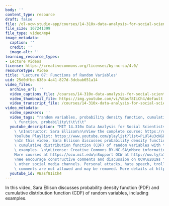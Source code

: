 ```yaml
---
body: ''
content_type: resource
draft: false
file: /ol-ocw-studio-app/courses/14-310x-data-analysis-for-social-scientists-spring-2023/14310x-lecture-7_360p_16_9.mp4
file_size: 167241399
file_type: video/mp4
image_metadata:
  caption: ''
  credit: ''
  image-alt: ''
learning_resource_types:
- Lecture Videos
license: https://creativecommons.org/licenses/by-nc-sa/4.0/
resourcetype: Video
title: 'Lecture 07: Functions of Random Variables'
uid: 25d0dfbe-638b-4a41-827d-3dcbab651a14
video_files:
  archive_url: ''
  video_captions_file: /courses/14-310x-data-analysis-for-social-scientists-spring-2023/13c3sUohnYxGim4BilCZnPIQPiN8cHu-V_transcript.webvtt
  video_thumbnail_file: https://img.youtube.com/vi/VBasf8IiCh4/default.jpg
  video_transcript_file: /courses/14-310x-data-analysis-for-social-scientists-spring-2023/13c3sUohnYxGim4BilCZnPIQPiN8cHu-V_transcript.pdf
video_metadata:
  video_speakers: ''
  video_tags: "random variables, probability density function, cumulative distribution\
    \ function, probability\t\t\t\t"
  youtube_description: "MIT 14.310x Data Analysis for Social Scientists, Spring 2023\
    \ \nInstructor: Sara Ellison\n\nView the complete course: https://ocw.mit.edu/courses/14-310x-data-analysis-for-social-scientists-spring-2023\n\
    YouTube Playlist: https://www.youtube.com/playlist?list=PLUl4u3cNGP61ATaGTFcSp7bhogloD2wHP\n\
    \nIn this video, Sara Ellison discusses probability density function (PDF) and\
    \ cumulative distribution function (CDF) of random variables with the class, including\
    \ examples. \n\nLicense: Creative Commons BY-NC-SA\nMore information at https://ocw.mit.edu/terms\n\
    More courses at https://ocw.mit.edu\nSupport OCW at http://ow.ly/a1If50zVRlQ\n\
    \nWe encourage constructive comments and discussion on OCW\u2019s YouTube and\
    \ other social media channels. Personal attacks, hate speech, trolling, and inappropriate\
    \ comments are not allowed and may be removed. More details at https://ocw.mit.edu/comments.\n"
  youtube_id: VBasf8IiCh4
---
```

In this video, Sara Ellison discusses probability density function (PDF) and cumulative distribution function (CDF) of random variables, including examples.